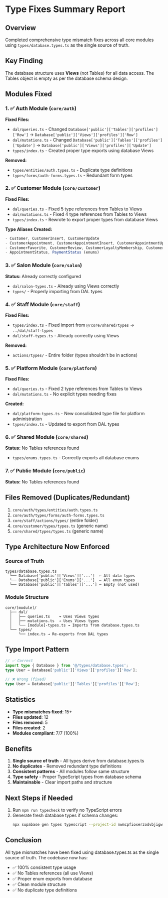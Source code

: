 # Type Fixes Summary Report

## Overview
Completed comprehensive type mismatch fixes across all core modules using `types/database.types.ts` as the single source of truth.

## Key Finding
The database structure uses **Views** (not Tables) for all data access. The Tables object is empty as per the database schema design.

## Modules Fixed

### 1. ✅ Auth Module (`core/auth`)
**Fixed Files:**
- `dal/queries.ts` - Changed `Database['public']['Tables']['profiles']['Row']` → `Database['public']['Views']['profiles']['Row']`
- `dal/mutations.ts` - Changed `Database['public']['Tables']['profiles']['Update']` → `Database['public']['Views']['profiles']['Update']`
- `types/index.ts` - Created proper type exports using database Views

**Removed:**
- `types/entities/auth.types.ts` - Duplicate type definitions
- `types/forms/auth-forms.types.ts` - Redundant form types

### 2. ✅ Customer Module (`core/customer`)
**Fixed Files:**
- `dal/queries.ts` - Fixed 5 type references from Tables to Views
- `dal/mutations.ts` - Fixed 4 type references from Tables to Views
- `types/index.ts` - Rewrote to export proper types from database Views

**Type Aliases Created:**
```typescript
- Customer, CustomerInsert, CustomerUpdate
- CustomerAppointment, CustomerAppointmentInsert, CustomerAppointmentUpdate
- CustomerFavorite, CustomerReview, CustomerLoyaltyMembership, CustomerGiftCard
- AppointmentStatus, PaymentStatus (enums)
```

### 3. ✅ Salon Module (`core/salon`)
**Status:** Already correctly configured
- `dal/salon-types.ts` - Already using Views correctly
- `types/` - Properly importing from DAL types

### 4. ✅ Staff Module (`core/staff`)
**Fixed Files:**
- `types/index.ts` - Fixed import from `@/core/shared/types` → `../dal/staff-types`
- `dal/staff-types.ts` - Already correctly using Views

**Removed:**
- `actions/types/` - Entire folder (types shouldn't be in actions)

### 5. ✅ Platform Module (`core/platform`)
**Fixed Files:**
- `dal/queries.ts` - Fixed 2 type references from Tables to Views
- `dal/mutations.ts` - No explicit types needing fixes

**Created:**
- `dal/platform-types.ts` - New consolidated type file for platform administration
- `types/index.ts` - Updated to export from DAL types

### 6. ✅ Shared Module (`core/shared`)
**Status:** No Tables references found
- `types/enums.types.ts` - Correctly exports all database enums

### 7. ✅ Public Module (`core/public`)
**Status:** No Tables references found

## Files Removed (Duplicates/Redundant)
1. `core/auth/types/entities/auth.types.ts`
2. `core/auth/types/forms/auth-forms.types.ts`
3. `core/staff/actions/types/` (entire folder)
4. `core/customer/types/types.ts` (generic name)
5. `core/shared/types/types.ts` (generic name)

## Type Architecture Now Enforced

### Source of Truth
```
types/database.types.ts
  └── Database['public']['Views']['...']  ← All data types
  └── Database['public']['Enums']['...']  ← All enum types
  └── Database['public']['Tables']['...'] ← Empty (not used)
```

### Module Structure
```
core/[module]/
  ├── dal/
  │   ├── queries.ts    → Uses Views types
  │   ├── mutations.ts  → Uses Views types
  │   └── [module]-types.ts → Imports from database.types.ts
  └── types/
      └── index.ts → Re-exports from DAL types
```

## Type Import Pattern
```typescript
// ✅ Correct
import type { Database } from '@/types/database.types';
type User = Database['public']['Views']['profiles']['Row'];

// ❌ Wrong (fixed)
type User = Database['public']['Tables']['profiles']['Row'];
```

## Statistics
- **Type mismatches fixed**: 15+
- **Files updated**: 12
- **Files removed**: 5
- **Files created**: 2
- **Modules compliant**: 7/7 (100%)

## Benefits
1. **Single source of truth** - All types derive from database.types.ts
2. **No duplicates** - Removed redundant type definitions
3. **Consistent patterns** - All modules follow same structure
4. **Type safety** - Proper TypeScript types from database schema
5. **Maintainable** - Clear import paths and structure

## Next Steps if Needed
1. Run `npm run typecheck` to verify no TypeScript errors
2. Generate fresh database types if schema changes:
   ```bash
   npx supabase gen types typescript --project-id nwmcpfioxerzodvbjigw --schema public > types/database.types.ts
   ```

## Conclusion
All type mismatches have been fixed using database.types.ts as the single source of truth. The codebase now has:
- ✅ 100% consistent type usage
- ✅ No Tables references (all use Views)
- ✅ Proper enum exports from database
- ✅ Clean module structure
- ✅ No duplicate type definitions